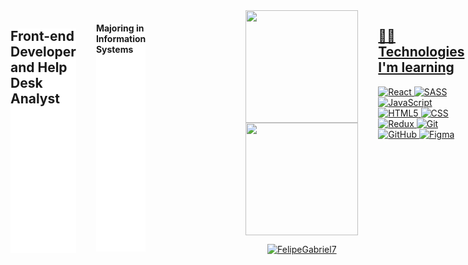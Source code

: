 
<div style="display: flex; gap: 2rem;widht: 1200px">


<h2 style="background: #fff"> Front-end Developer and Help Desk Analyst </h2>
<h4 style="background: #fff"> Majoring in Information Systems </h4>

<hr/>
<hr/>

  ```Javascript
    const about = {
        name: 'Felipe Gabriel',
        age: 20,
        about: 'Web development student and technical support analyst, focused on being a Full Stack Developer && Specialist Front-End Developer',
        level: 'Junior',
        Languages: {
              'Javascript', 'Typescript' , 'SQL' , 'JAVA'
          },
        Front-End-Tools: [
            'HTML', 'CSS', 'Bootstrap', 'React.js', 'Javascript', 'SASS/SCSS', 'Wordpress', 'Styled-Components',
            'Redux', 'Context Api', 'Git/Github','Figma'
        ],
        Database-Tools: [
              'SQL Server','Firebase'
        ],
        BackEnd-Tools: [
              'Node js'
        ],
    }
  ```


 <a href="https://github.com/FelipeGabriel7"/>
 <div align="center">
  <a href="https://github.com/FelipeGabriel7">
  <img height="180em" src="https://github-readme-stats.vercel.app/api?username=FelipeGabriel7&show_icons=true&theme=dracula&include_all_commits=true&count_private=true"/>
  <img height="180em" src="https://github-readme-stats.vercel.app/api/top-langs/?username=FelipeGabriel7&layout=compact&langs_count=7&theme=dracula"/>
<p align="center" ><img src="https://github-readme-streak-stats.herokuapp.com/?user=FelipeGabriel7&theme=dracula" alt="FelipeGabriel7" /></p>
</div>

## 👩‍💻 Technologies I'm learning

![React](https://img.shields.io/badge/react-%2320232a.svg?style=for-the-badge&logo=react&logoColor=%2361DAFB)
![SASS](https://img.shields.io/badge/SASS-hotpink.svg?style=for-the-badge&logo=SASS&logoColor=white)
![JavaScript](https://img.shields.io/badge/javascript-%23323330.svg?style=for-the-badge&logo=javascript&logoColor=%23F7DF1E)
![HTML5](https://img.shields.io/badge/html5-%23E34F26.svg?style=for-the-badge&logo=html5&logoColor=white)
![CSS](https://img.shields.io/badge/css3-%23E34F26.svg?style=for-the-badge&logo=css3&logoColor=white)
![Redux](https://img.shields.io/badge/redux-%23593d88.svg?style=for-the-badge&logo=redux&logoColor=white)
![Git](https://img.shields.io/badge/git-%23121011.svg?style=for-the-badge&logo=git&logoColor=white)
![GitHub](https://img.shields.io/badge/github-%23121011.svg?style=for-the-badge&logo=github&logoColor=white)
![Figma](https://img.shields.io/badge/figma-%23F24E1E.svg?style=for-the-badge&logo=figma&logoColor=white)


<div align="center">
   <hr />
  <h3 class="text-align: center"> Contact </h3>
 

  <a href="https://www.instagram.com/gabrielfelipe02_" target="_blank"><img src="https://img.shields.io/badge/-Instagram-%23E4405F?style=for-the-badge&logo=instagram&logoColor=white" target="_blank"></a>
  <a href = "mailto:felipegabfd@gmail.com"><img src="https://img.shields.io/badge/-Gmail-%23333?style=for-the-badge&logo=gmail&logoColor=dark" target="_blank"></a>
  <a href="https://www.linkedin.com/in/felipe-gabriel-dev/" target="_blank"><img src="https://img.shields.io/badge/-LinkedIn-%230077B5?style=for-the-badge&logo=linkedin&logoColor=dark" target="_blank"></a> 
  

  
  
  </div>

</div>

